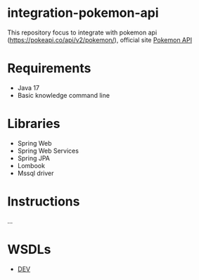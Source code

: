 # integration-pokemon-api
This repository focus to integrate with pokemon api (https://pokeapi.co/api/v2/pokemon/), official site [Pokemon API](https://pokeapi.co/)

# Requirements
- Java 17
- Basic knowledge command line

# Libraries
- Spring Web
- Spring Web Services
- Spring JPA
- Lombook
- Mssql driver

# Instructions
...

# WSDLs
- [DEV](http://localhost:8080/integration-poke-dev/api/ws/pokemon.wsdl)

